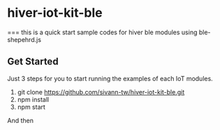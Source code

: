 # hiver-iot-kit-ble
===
this is a quick start sample codes for hiver ble modules using ble-shepehrd.js

## Get Started 

Just 3 steps for you to start running the examples of each IoT modules. 

1. git clone https://github.com/sivann-tw/hiver-iot-kit-ble.git
2. npm install
3. npm start

And then
